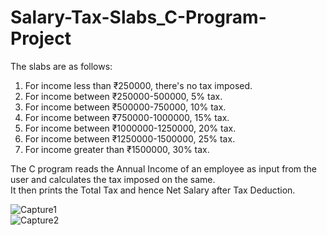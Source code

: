 # Salary-Tax-Slabs_C-Program-Project
The slabs are as follows:
   1. For income less than ₹250000, there's no tax imposed.
   2. For income between ₹250000-500000, 5% tax.
   3. For income between ₹500000-750000, 10% tax.
   4. For income between ₹750000-1000000, 15% tax.
   5. For income between ₹1000000-1250000, 20% tax.
   6. For income between ₹1250000-1500000, 25% tax.
   7. For income greater than ₹1500000, 30% tax.

The C program reads the Annual Income of an employee as input from the user and calculates the tax imposed on the same.  
It then prints the Total Tax and hence Net Salary after Tax Deduction.  

![Capture1](https://user-images.githubusercontent.com/103752092/163727934-4fec63ba-ccce-4c6f-aa30-72f16d9448e1.PNG)  
![Capture2](https://user-images.githubusercontent.com/103752092/163727943-6e766043-1753-42f5-9215-fbef3024fba5.PNG)
